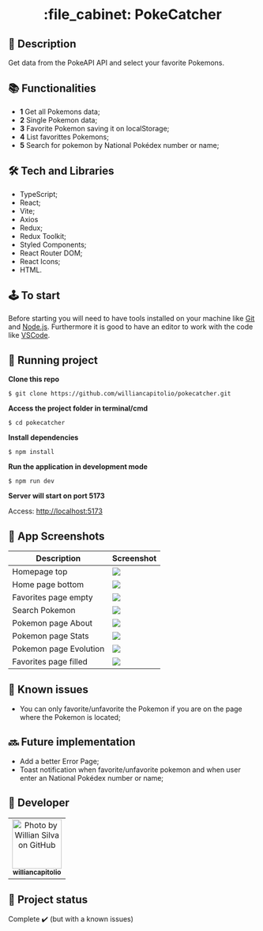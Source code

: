 <h1 align="center">:file_cabinet: PokeCatcher</h1>

## :memo: Description

Get data from the PokeAPI API and select your favorite Pokemons.

## :books: Functionalities

- <b>1</b> Get all Pokemons data;
- <b>2</b> Single Pokemon data;
- <b>3</b> Favorite Pokemon saving it on localStorage;
- <b>4</b> List favorittes Pokemons;
- <b>5</b> Search for pokemon by National Pokédex number or name;

## :hammer_and_wrench: Tech and Libraries

- TypeScript;
- React;
- Vite;
- Axios
- Redux;
- Redux Toolkit;
- Styled Components;
- React Router DOM;
- React Icons;
- HTML.

## :joystick: To start

Before starting you will need to have tools installed on your machine like [Git](https://git-scm.com) and [Node.js](https://nodejs.org/en/). Furthermore it is good to have an editor to work with the code like [VSCode](https://code.visualstudio.com/).

## :rocket: Running project

**Clone this repo**

```
$ git clone https://github.com/williancapitolio/pokecatcher.git
```

**Access the project folder in terminal/cmd**

```
$ cd pokecatcher
```

**Install dependencies**

```
$ npm install
```

**Run the application in development mode**

```
$ npm run dev
```

**Server will start on port 5173**

Access: [http://localhost:5173](http://localhost:5173)

## :camera_flash: App Screenshots

| Description            | Screenshot |
|------------------------|------------|
| Homepage top           | ![](https://github.com/williancapitolio/pokecatcher/blob/main/docs/screenshots/home-top.jpeg)      |
| Home page bottom       | ![](https://github.com/williancapitolio/pokecatcher/blob/main/docs/screenshots/home-bottom.jpeg)      |
| Favorites page empty   | ![](https://github.com/williancapitolio/pokecatcher/blob/main/docs/screenshots/favorites-empty.jpeg)      |
| Search Pokemon         | ![](https://github.com/williancapitolio/pokecatcher/blob/main/docs/screenshots/search-pokemon.jpeg)      |
| Pokemon page About     | ![](https://github.com/williancapitolio/pokecatcher/blob/main/docs/screenshots/pokemon-about.jpeg)      |
| Pokemon page Stats     | ![](https://github.com/williancapitolio/pokecatcher/blob/main/docs/screenshots/pokemon-stats.jpeg)      |
| Pokemon page Evolution | ![](https://github.com/williancapitolio/pokecatcher/blob/main/docs/screenshots/pokemon-evolution.jpeg)      |
| Favorites page filled  | ![](https://github.com/williancapitolio/pokecatcher/blob/main/docs/screenshots/favorites-filled.jpeg)      |

## :rotating_light: Known issues

- You can only favorite/unfavorite the Pokemon if you are on the page where the Pokemon is located;

## :soon: Future implementation

- Add a better Error Page;
- Toast notification when favorite/unfavorite pokemon and when user enter an National Pokédex number or name;

## :call_me_hand: Developer

<table>
  <tr>
    <td align="center">
      <a href="http://github.com/williancapitolio">
        <img src="https://avatars.githubusercontent.com/u/70084163?v=4" width="100px;" alt="Photo by Willian Silva on GitHub"/><br>
        <sub>
          <b>williancapitolio</b>
        </sub>
      </a>
    </td>
  </tr>
</table>

## :dart: Project status

Complete :heavy_check_mark: (but with a known issues)